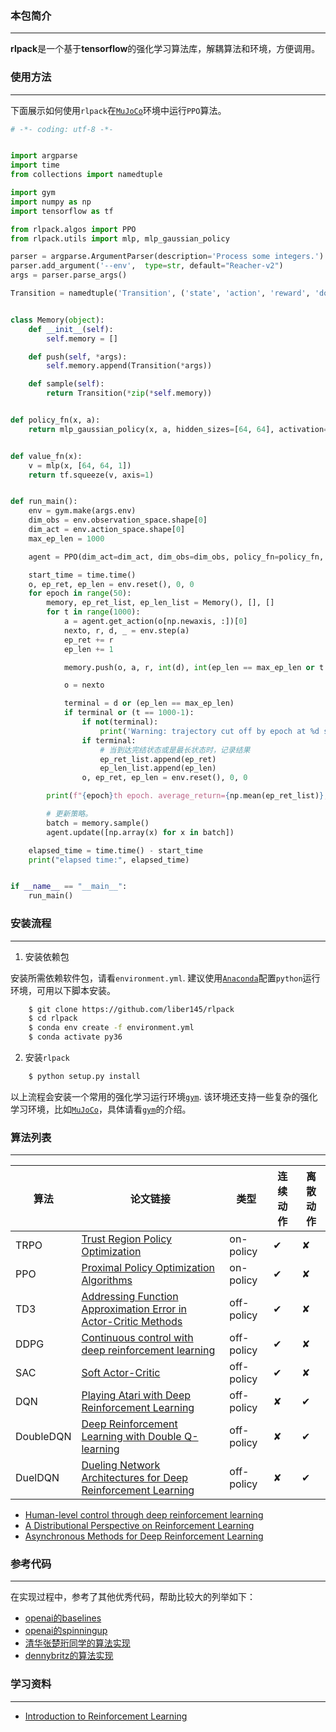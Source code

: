 ### 本包简介
----------------------

**rlpack**是一个基于**tensorflow**的强化学习算法库，解耦算法和环境，方便调用。

<!--
is an intuitive, lightweight and flexible reinforcement learning library based on TensorFlow.
It bundles up-to-date reinforcement learning algorithms. 
-->


### 使用方法
----------------------
下面展示如何使用`rlpack`在[`MuJoCo`](https://github.com/openai/mujoco-py)环境中运行`PPO`算法。

```python
# -*- coding: utf-8 -*-


import argparse
import time
from collections import namedtuple

import gym
import numpy as np
import tensorflow as tf

from rlpack.algos import PPO
from rlpack.utils import mlp, mlp_gaussian_policy

parser = argparse.ArgumentParser(description='Process some integers.')
parser.add_argument('--env',  type=str, default="Reacher-v2")
args = parser.parse_args()

Transition = namedtuple('Transition', ('state', 'action', 'reward', 'done', 'early_stop', 'next_state'))


class Memory(object):
    def __init__(self):
        self.memory = []

    def push(self, *args):
        self.memory.append(Transition(*args))

    def sample(self):
        return Transition(*zip(*self.memory))


def policy_fn(x, a):
    return mlp_gaussian_policy(x, a, hidden_sizes=[64, 64], activation=tf.tanh)


def value_fn(x):
    v = mlp(x, [64, 64, 1])
    return tf.squeeze(v, axis=1)


def run_main():
    env = gym.make(args.env)
    dim_obs = env.observation_space.shape[0]
    dim_act = env.action_space.shape[0]
    max_ep_len = 1000

    agent = PPO(dim_act=dim_act, dim_obs=dim_obs, policy_fn=policy_fn, value_fn=value_fn, save_path="./log/ppo")

    start_time = time.time()
    o, ep_ret, ep_len = env.reset(), 0, 0
    for epoch in range(50):
        memory, ep_ret_list, ep_len_list = Memory(), [], []
        for t in range(1000):
            a = agent.get_action(o[np.newaxis, :])[0]
            nexto, r, d, _ = env.step(a)
            ep_ret += r
            ep_len += 1

            memory.push(o, a, r, int(d), int(ep_len == max_ep_len or t == 1000-1), nexto)

            o = nexto

            terminal = d or (ep_len == max_ep_len)
            if terminal or (t == 1000-1):
                if not(terminal):
                    print('Warning: trajectory cut off by epoch at %d steps.' % ep_len)
                if terminal:
                    # 当到达完结状态或是最长状态时，记录结果
                    ep_ret_list.append(ep_ret)
                    ep_len_list.append(ep_len)
                o, ep_ret, ep_len = env.reset(), 0, 0

        print(f"{epoch}th epoch. average_return={np.mean(ep_ret_list)}, average_len={np.mean(ep_len_list)}")

        # 更新策略。
        batch = memory.sample()
        agent.update([np.array(x) for x in batch])

    elapsed_time = time.time() - start_time
    print("elapsed time:", elapsed_time)


if __name__ == "__main__":
    run_main()
```


### 安装流程
----------------------

1. 安装依赖包

安装所需依赖软件包，请看`environment.yml`.
建议使用[`Anaconda`](https://www.anaconda.com/distribution/)配置`python`运行环境，可用以下脚本安装。

```bash
    $ git clone https://github.com/liber145/rlpack
    $ cd rlpack
    $ conda env create -f environment.yml
    $ conda activate py36
```

2. 安装`rlpack`

```bash
    $ python setup.py install
```

以上流程会安装一个常用的强化学习运行环境[`gym`](https://github.com/openai/gym).
该环境还支持一些复杂的强化学习环境，比如[`MuJoCo`](https://github.com/openai/mujoco-py)，具体请看[`gym`](https://github.com/openai/gym)的介绍。

### 算法列表
----------------------


| 算法       | 论文链接                                                                                             | 类型        | 连续动作  | 离散动作  |
|-----------|-----------------------------------------------------------------------------------------------------|------------|----------|----------|
| TRPO      | [Trust Region Policy Optimization](https://arxiv.org/abs/1502.05477)                                | on-policy  | &#10004; | &#10008; |
| PPO       | [Proximal Policy Optimization Algorithms](https://arxiv.org/abs/1707.06347)                         | on-policy  | &#10004; | &#10008; |
| TD3       | [Addressing Function Approximation Error in Actor-Critic Methods](https://arxiv.org/abs/1802.09477) | off-policy | &#10004; | &#10008; |
| DDPG      | [Continuous control with deep reinforcement learning](https://arxiv.org/abs/1509.02971)             | off-policy | &#10004; | &#10008; |
| SAC       | [Soft Actor-Critic](https://arxiv.org/abs/1801.01290)                                               | off-policy | &#10004; | &#10008; |
| DQN       | [Playing Atari with Deep Reinforcement Learning](https://arxiv.org/abs/1312.5602)                   | off-policy | &#10008; | &#10004; |
| DoubleDQN | [Deep Reinforcement Learning with Double Q-learning](https://arxiv.org/abs/1509.06461)              | off-policy | &#10008; | &#10004; |
| DuelDQN   | [Dueling Network Architectures for Deep Reinforcement Learning](https://arxiv.org/abs/1511.06581)   | off-policy | &#10008; | &#10004; |



- [Human-level control through deep reinforcement learning](https://www.nature.com/articles/nature14236)
- [A Distributional Perspective on Reinforcement Learning](https://arxiv.org/abs/1707.06887)
- [Asynchronous Methods for Deep Reinforcement Learning](https://arxiv.org/abs/1602.01783)




### 参考代码
----------------------
在实现过程中，参考了其他优秀代码，帮助比较大的列举如下：
- [openai的baselines](https://github.com/openai/baselines)
- [openai的spinningup](https://github.com/openai/spinningup)
- [清华张楚珩同学的算法实现](https://github.com/zhangchuheng123/Reinforcement-Implementation)
- [dennybritz的算法实现](https://github.com/dennybritz/reinforcement-learning)



### 学习资料
----------------------

- [Introduction to Reinforcement Learning](https://dl.acm.org/citation.cfm?id=551283)

